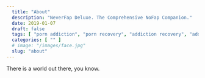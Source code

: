 ```yaml
---
  title: "About"
  description: "NeverFap Deluxe. The Comprehensive NoFap Companion."
  date: 2019-01-07
  draft: false
  tags: [ "porn addiction", "porn recovery", "addiction recovery", "addiction", "awareness", "nofap", "neverfap", "neverfap deluxe" ]
  categories: [ "" ]
  # image: "/images/face.jpg"
  slug: "about"
---
```


There is a world out there, you know.